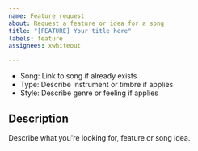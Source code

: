 ```yaml
---
name: Feature request
about: Request a feature or idea for a song
title: "[FEATURE] Your title here"
labels: feature
assignees: xwhiteout

---
```


- Song: Link to song if already exists
- Type: Describe Instrument or timbre if applies
- Style: Describe genre or feeling if applies

## Description
Describe what you're looking for, feature or song idea.
